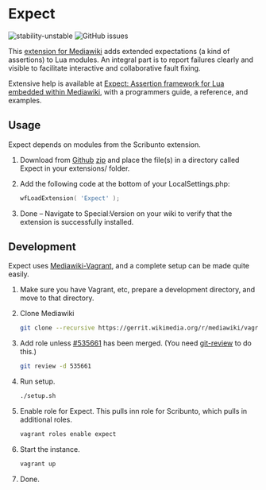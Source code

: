 # Expect

![stability-unstable](https://img.shields.io/badge/stability-unstable-yellow.svg?style=for-the-badge)
![GitHub issues](https://img.shields.io/github/issues-raw/jeblad/Expect?style=for-the-badge)


This [extension for Mediawiki](https://www.mediawiki.org/wiki/Extension:Expect) adds extended expectations (a kind of assertions) to Lua modules. An integral part is to report failures clearly and visible to facilitate interactive and collaborative fault fixing.

Extensive help is available at [Expect: Assertion framework for Lua embedded within Mediawiki](https://jeblad.github.io/Expect/index.html), with a programmers guide, a reference, and examples.

## Usage

Expect depends on modules from the Scribunto extension.

1. Download from [Github](https://github.com/jeblad/Expect) [zip](https://github.com/jeblad/Expect/archive/master.zip) and place the file(s) in a directory called Expect in your extensions/ folder.
2. Add the following code at the bottom of your LocalSettings.php:

	```lua
	wfLoadExtension( 'Expect' );
	```

3. Done – Navigate to Special:Version on your wiki to verify that the extension is successfully installed.

## Development

Expect uses [Mediawiki-Vagrant](https://www.mediawiki.org/wiki/MediaWiki-Vagrant), and a complete setup can be made quite easily.

1. Make sure you have Vagrant, etc, prepare a development directory, and move to that directory.
2. Clone Mediawiki

	```bash
	git clone --recursive https://gerrit.wikimedia.org/r/mediawiki/vagrant .
	```

3. Add role unless [#535661](https://gerrit.wikimedia.org/r/#/c/mediawiki/vagrant/+/535661/) has been merged. (You need [git-review](https://www.mediawiki.org/wiki/Gerrit/git-review) to do this.)

	```bash
	git review -d 535661
	```

4. Run setup.

	```bash
	./setup.sh
	```

5. Enable role for Expect. This pulls inn role for Scribunto, which pulls in additional roles.

	```bash
	vagrant roles enable expect
	```

6. Start the instance.

	```bash
	vagrant up
	```

7. Done.
